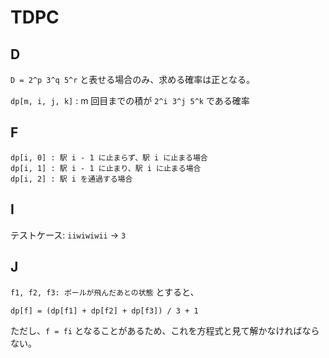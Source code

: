 # TDPC

## D
`D = 2^p 3^q 5^r` と表せる場合のみ、求める確率は正となる。

`dp[m, i, j, k]` : m 回目までの積が `2^i 3^j 5^k` である確率

## F

```
dp[i, 0] : 駅 i - 1 に止まらず、駅 i に止まる場合
dp[i, 1] : 駅 i - 1 に止まり、駅 i に止まる場合
dp[i, 2] : 駅 i を通過する場合
```

## I
テストケース: `iiwiwiwii` -> `3`

## J
`f1, f2, f3: ボールが飛んだあとの状態` とすると、

```
dp[f] = (dp[f1] + dp[f2] + dp[f3]) / 3 + 1
```

ただし、`f = fi` となることがあるため、これを方程式と見て解かなければならない。

